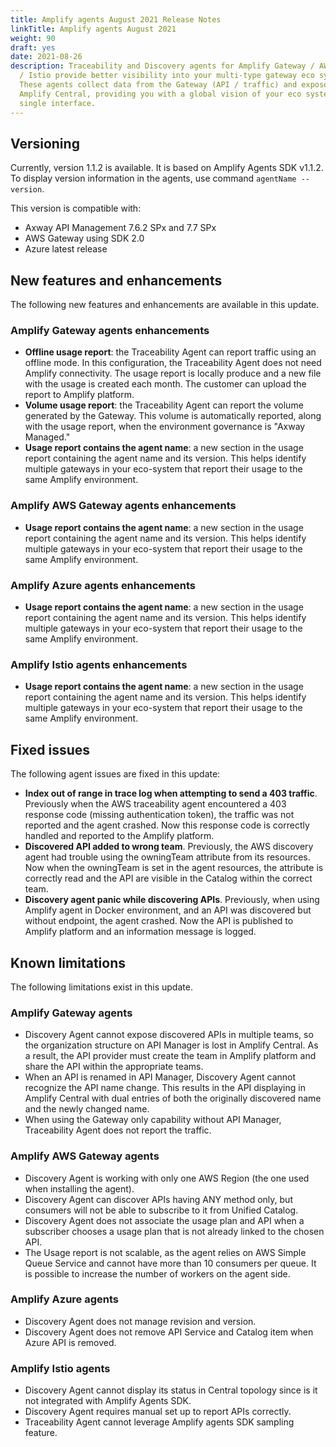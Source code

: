 ```yaml
---
title: Amplify agents August 2021 Release Notes
linkTitle: Amplify agents August 2021
weight: 90
draft: yes
date: 2021-08-26
description: Traceability and Discovery agents for Amplify Gateway / AWS / Azure
  / Istio provide better visibility into your multi-type gateway eco system.
  These agents collect data from the Gateway (API / traffic) and expose it in
  Amplify Central, providing you with a global vision of your eco system from a
  single interface.
---
```


## Versioning

Currently, version 1.1.2 is available. It is based on Amplify Agents SDK v1.1.2.
To display version information in the agents, use command `agentName --version`.

This version is compatible with:

* Axway API Management 7.6.2 SPx and 7.7 SPx
* AWS Gateway using SDK 2.0
* Azure latest release

## New features and enhancements

The following new features and enhancements are available in this update.

### Amplify Gateway agents enhancements

* **Offline usage report**: the Traceability Agent can report traffic using an offline mode. In this configuration, the Traceability Agent does not need Amplify connectivity. The usage report is locally produce and a new file with the usage is created each month. The customer can upload the report to Amplify platform.
* **Volume usage report**: the Traceability Agent can report the volume generated by the Gateway. This volume is automatically reported, along with the usage report, when the environment governance is "Axway Managed."
* **Usage report contains the agent name**: a new section in the usage report containing the agent name and its version. This helps identify multiple gateways in your eco-system that report their usage to the same Amplify environment.

### Amplify AWS Gateway agents enhancements

* **Usage report contains the agent name**: a new section in the usage report containing the agent name and its version. This helps identify multiple gateways in your eco-system that report their usage to the same Amplify environment.

### Amplify Azure agents enhancements

* **Usage report contains the agent name**: a new section in the usage report containing the agent name and its version. This helps identify multiple gateways in your eco-system that report their usage to the same Amplify environment.

### Amplify Istio agents enhancements

* **Usage report contains the agent name**: a new section in the usage report containing the agent name and its version. This helps identify multiple gateways in your eco-system that report their usage to the same Amplify environment.

## Fixed issues

The following agent issues are fixed in this update:

* **Index out of range in trace log when attempting to send a 403 traffic**. Previously when the AWS traceability agent encountered a 403 response code (missing authentication token), the traffic was not reported and the agent crashed. Now this response code is correctly handled and reported to the Amplify platform.
* **Discovered API added to wrong team**. Previously, the AWS discovery agent had trouble using the owningTeam attribute from its resources. Now when the owningTeam is set in the agent resources, the attribute is correctly read and the API are visible in the Catalog within the correct team.
* **Discovery agent panic while discovering APIs**. Previously, when using Amplify agent in Docker environment, and an API was discovered but without endpoint, the agent crashed. Now the API is published to Amplify platform and an information message is logged.

## Known limitations

The following limitations exist in this update.

### Amplify Gateway agents

* Discovery Agent cannot expose discovered APIs in multiple teams, so the organization structure on API Manager is lost in Amplify Central. As a result, the API provider must create the team in Amplify platform and share the API within the appropriate teams.
* When an API is renamed in API Manager, Discovery Agent cannot recognize the API name change. This results in the API displaying in Amplify Central with dual entries of both the originally discovered name and the newly changed name.
* When using the Gateway only capability without API Manager, Traceability Agent does not report the traffic.

### Amplify AWS Gateway agents

* Discovery Agent is working with only one AWS Region (the one used when installing the agent).
* Discovery Agent can discover APIs having ANY method only, but consumers will not be able to subscribe to it from Unified Catalog.
* Discovery Agent does not associate the usage plan and API when a subscriber chooses a usage plan that is not already linked to the chosen API.
* The Usage report is not scalable, as the agent relies on AWS Simple Queue Service and cannot have more than 10 consumers per queue. It is possible to increase the number of workers on the agent side.

### Amplify Azure agents

* Discovery Agent does not manage revision and version.
* Discovery Agent does not remove API Service and Catalog item when Azure API is removed.

### Amplify Istio agents

* Discovery Agent cannot display its status in Central topology since is it not integrated with Amplify Agents SDK.
* Discovery Agent requires manual set up to report APIs correctly.
* Traceability Agent cannot leverage Amplify agents SDK sampling feature.
